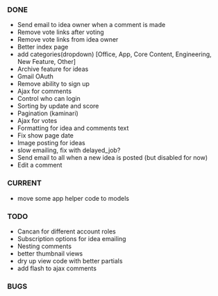 ### DONE

* Send email to idea owner when a comment is made
* Remove vote links after voting
* Remove vote links from idea owner
* Better index page
* add categories(dropdown) [Office, App, Core Content, Engineering, New Feature, Other]
* Archive feature for ideas
* Gmail OAuth
* Remove ability to sign up
* Ajax for comments
* Control who can login
* Sorting by update and score
* Pagination (kaminari)
* Ajax for votes
* Formatting for idea and comments text
* Fix show page date
* Image posting for ideas
* slow emailing, fix with delayed_job?
* Send email to all when a new idea is posted (but disabled for now)
* Edit a comment


### CURRENT

* move some app helper code to models


### TODO

* Cancan for different account roles
* Subscription options for idea emailing
* Nesting comments
* better thumbnail views
* dry up view code with better partials
* add flash to ajax comments


### BUGS

